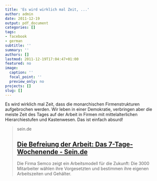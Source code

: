 ```yaml
---
title: 'Es wird wirklich mal Zeit, ...'
author: admin
date: 2011-12-19
output: pdf_document
categories: []
tags:
- facebook
- german
subtitle: ''
summary: ''
authors: []
lastmod: 2011-12-19T17:04:47+01:00
featured: no
image:
  caption: ''
  focal_point: ''
  preview_only: no
projects: []
slug: []
---
```

Es wird wirklich mal Zeit, dass die monarchischen Firmenstrukturen aufgebrochen werden. Wir leben in einer Demokratie, verbringen aber die meiste Zeit des Tages auf der Arbeit in Firmen mit mittelalterlichen Hierarchiestufen und Kastenwesen. Das ist einfach absurd! 
> sein.de
> ## [Die Befreiung der Arbeit: Das 7-Tage-Wochenende - Sein.de](http://www.sein.de/gesellschaft/neue-wirtschaft/2010/die-befreiung-der-arbeit-das-7-tage-wochenende.html)
>
>Die Firma Semco zeigt ein Arbeitsmodell für die Zukunft: Die 3000 Mitarbeiter wählen ihre Vorgesetzten und bestimmen ihre eigenen Arbeitszeiten und Gehälter.

